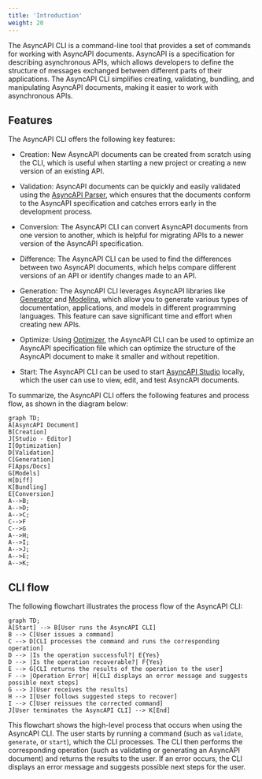 ```yaml
---
title: 'Introduction'
weight: 20
---
```



The AsyncAPI CLI is a command-line tool that provides a set of commands for working with AsyncAPI documents. AsyncAPI is a specification for describing asynchronous APIs, which allows developers to define the structure of messages exchanged between different parts of their applications. The AsyncAPI CLI simplifies creating, validating, bundling, and manipulating AsyncAPI documents, making it easier to work with asynchronous APIs.

## Features

The AsyncAPI CLI offers the following key features:

* Creation: New AsyncAPI documents can be created from scratch using the CLI, which is useful when starting a new project or creating a new version of an existing API.

* Validation: AsyncAPI documents can be quickly and easily validated using the [AsyncAPI Parser](https://github.com/asyncapi/parser-js), which ensures that the documents conform to the AsyncAPI specification and catches errors early in the development process.

* Conversion: The AsyncAPI CLI can convert AsyncAPI documents from one version to another, which is helpful for migrating APIs to a newer version of the AsyncAPI specification.

* Difference: The AsyncAPI CLI can be used to find the differences between two AsyncAPI documents, which helps compare different versions of an API or identify changes made to an API.
  
* Generation: The AsyncAPI CLI leverages AsyncAPI libraries like [Generator](https://github.com/asyncapi/generator) and [Modelina](https://github.com/asyncapi/modelina), which allow you to generate various types of documentation, applications, and models in different programming languages. This feature can save significant time and effort when creating new APIs.

* Optimize: Using [Optimizer](https://github.com/asyncapi/optimizer/), the AsyncAPI CLI can be used to optimize an AsyncAPI specification file which can optimize the structure of the AsyncAPI document to make it smaller and without repetition.

* Start: The AsyncAPI CLI can be used to start [AsyncAPI Studio](https://studio.asyncapi.com/) locally, which the user can use to view, edit, and test AsyncAPI documents.
  
To summarize, the AsyncAPI CLI offers the following features and process flow, as shown in the diagram below:

```mermaid
graph TD;
A[AsyncAPI Document]
B[Creation]
J[Studio - Editor]
I[Optimization]
D[Validation]
C[Generation]
F[Apps/Docs]
G[Models]
H[Diff]
K[Bundling]
E[Conversion]
A-->B;
A-->D;
A-->C;
C-->F
C-->G
A-->H;
A-->I;
A-->J;
A-->E;
A-->K;
```

## CLI flow

The following flowchart illustrates the process flow of the AsyncAPI CLI:

```mermaid
graph TD;
A[Start] --> B[User runs the AsyncAPI CLI]
B --> C[User issues a command]
C --> D[CLI processes the command and runs the corresponding operation]
D --> |Is the operation successful?| E{Yes}
D --> |Is the operation recoverable?| F{Yes}
E --> G[CLI returns the results of the operation to the user]
F --> |Operation Error| H[CLI displays an error message and suggests possible next steps]
G --> J[User receives the results]
H --> I[User follows suggested steps to recover]
I --> C[User reissues the corrected command]
J[User terminates the AsyncAPI CLI] --> K[End]
```

This flowchart shows the high-level process that occurs when using the AsyncAPI CLI. The user starts by running a command (such as `validate`, `generate`, or `start`), which the CLI processes. The CLI then performs the corresponding operation (such as validating or generating an AsyncAPI document) and returns the results to the user. If an error occurs, the CLI displays an error message and suggests possible next steps for the user.
